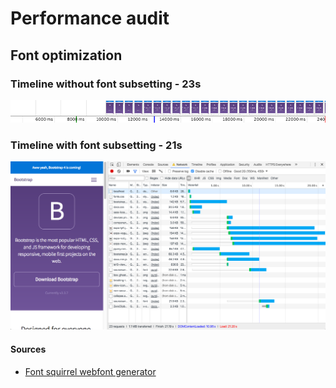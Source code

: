 # Performance audit
## Font optimization
### Timeline without font subsetting - 23s
![Screenshot of first timeline](https://github.com/dylanvans/performance-matters/blob/image-optimization/md-img/first-screenshot.png)

### Timeline with font subsetting - 21s
![Screenshot of timeline](https://github.com/dylanvans/performance-matters/blob/font-optimization/md-img/screenshot.png)

#### Sources
- [Font squirrel webfont generator](https://www.fontsquirrel.com/tools/webfont-generator)


